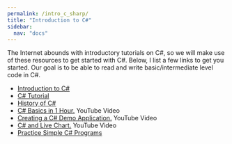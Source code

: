 ```yaml
---
permalink: /intro_c_sharp/
title: "Introduction to C#"
sidebar:
  nav: "docs"
---  
```



The Internet abounds with introductory tutorials on C#, so we will make use of these resources to get started with C#. Below, I list a few links to get you started.  Our goal is to be able to read and write basic/intermediate level code in C#.

* [Introduction to C#](https://www.w3schools.com/cs/cs_intro.asp)
* [C# Tutorial](https://csharp.net-tutorials.com/getting-started/introduction/)
* [History of C#](https://www.universalclass.com/articles/computers/an-introduction-to-c-programming-language.htm)
* [C# Basics in 1 Hour.](https://www.youtube.com/watch?v=gfkTfcpWqAY) YouTube Video
* [Creating a C# Demo Application.](https://www.youtube.com/watch?v=YxewTI4H2mY) YouTube Video
* [C# and Live Chart.](https://www.youtube.com/watch?v=m3cciGGx3ak) YouTube Video
* [Practice Simple C# Programs](https://hsemple.github.io/GISProgramming/intro_python/)
